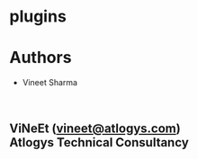 # plugins

# Authors
* Vineet Sharma
<br/>

## ViNeEt (vineet@atlogys.com) <br/> Atlogys Technical Consultancy